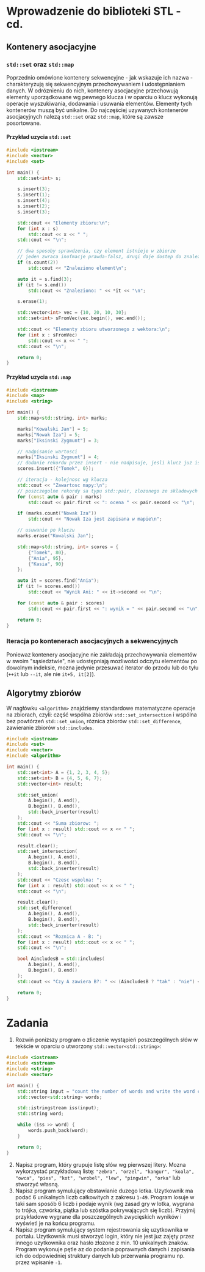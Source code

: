 # Wprowadzenie do biblioteki STL - cd.  

## Kontenery asocjacyjne
### `std::set` oraz `std::map`
Poprzednio omówione kontenery sekwencyjne - jak wskazuje ich nazwa - charakteryzują się sekwencyjnym przechowywaniem i udostępnianiem danych. W odróznieniu do nich, kontenery asocjacyjne przechowują elementy uporządkowane wg pewnego klucza i w oparciu o klucz wykonują operacje wyszukiwania, dodawania i usuwania elementów. Elementy tych kontenerów muszą być unikalne. Do najczęściej uzywanych kontenerów asocjacyjnych nalezą `std::set` oraz `std::map`, które są zawsze posortowane.  
  
#### Przykład uzycia `std::set`
```cpp
#include <iostream>
#include <vector>
#include <set>

int main() {
    std::set<int> s;

    s.insert(3);
    s.insert(1);
    s.insert(4);
    s.insert(2);
    s.insert(3);

    std::cout << "Elementy zbioru:\n";
    for (int x : s)
        std::cout << x << " ";
    std::cout << "\n";

    // dwa sposoby sprawdzenia, czy element istnieje w zbiorze
    // jeden zwraca inofmacje prawda-falsz, drugi daje dostep do znalezionego elementu
    if (s.count(2))
        std::cout << "Znaleziono element\n";

    auto it = s.find(3);
    if (it != s.end())
        std::cout << "Znaleziono: " << *it << "\n";

    s.erase(1);

    std::vector<int> vec = {10, 20, 10, 30};
    std::set<int> sFromVec(vec.begin(), vec.end());

    std::cout << "Elementy zbioru utworzonego z wektora:\n";
    for (int x : sFromVec)
        std::cout << x << " ";
    std::cout << "\n";

    return 0;
}
```
  
#### Przykład uzycia `std::map`
```cpp
#include <iostream>
#include <map>
#include <string>

int main() {
    std::map<std::string, int> marks;

    marks["Kowalski Jan"] = 5;
    marks["Nowak Iza"] = 5;
    marks["Iksinski Zygmunt"] = 3;

    // nadpisanie wartosci
    marks["Iksinski Zygmunt"] = 4;
    // dodanie rekordu przez insert - nie nadpisuje, jesli klucz juz istnieje
    scores.insert({"Tomek", 0});

    // iteracja - kolejnosc wg klucza
    std::cout << "Zawartosc mapy:\n";
    // poszczegolne rekordy sa typu std::pair, zlozonego ze skladowych first i second
    for (const auto & pair : marks)
        std::cout << pair.first << ": ocena " << pair.second << "\n";

    if (marks.count("Nowak Iza"))
        std::cout << "Nowak Iza jest zapisana w mapie\n";

    // usuwanie po kluczu
    marks.erase("Kowalski Jan");

    std::map<std::string, int> scores = {
        {"Tomek", 80},
        {"Ania", 95},
        {"Kasia", 90}
    };

    auto it = scores.find("Ania");
    if (it != scores.end())
        std::cout << "Wynik Ani: " << it->second << "\n";

    for (const auto & pair : scores)
        std::cout << pair.first << ": wynik = " << pair.second << "\n";

    return 0;
}
```

### Iteracja po kontenerach asocjacyjnych a sekwencyjnych
Poniewaz kontenery asocjacyjne nie zakładają przechowywania elementów w swoim "sąsiedztwie", nie udostępniają mozliwości odczytu elementów po dowolnym indeksie, mozna jedynie przesuwać iterator do przodu lub do tyłu (`++it` lub `--it`, ale nie `it+5, it[2]`).

## Algorytmy zbiorów
W nagłówku `<algorithm>` znajdziemy standardowe matematyczne operacje na zbiorach, czyli: część wspólna zbiorów `std::set_intersection` i wspólna bez powtórzeń `std::set_union`, róznica zbiorów `std::set_difference`, zawieranie zbiorów `std::includes`.
```cpp
#include <iostream>
#include <set>
#include <vector>
#include <algorithm>

int main() {
    std::set<int> A = {1, 2, 3, 4, 5};
    std::set<int> B = {4, 5, 6, 7};
    std::vector<int> result;

    std::set_union(
        A.begin(), A.end(),
        B.begin(), B.end(),
        std::back_inserter(result)
    );
    std::cout << "Suma zbiorow: ";
    for (int x : result) std::cout << x << " ";
    std::cout << "\n";

    result.clear();
    std::set_intersection(
        A.begin(), A.end(),
        B.begin(), B.end(),
        std::back_inserter(result)
    );
    std::cout << "Czesc wspolna: ";
    for (int x : result) std::cout << x << " ";
    std::cout << "\n";

    result.clear();
    std::set_difference(
        A.begin(), A.end(),
        B.begin(), B.end(),
        std::back_inserter(result)
    );
    std::cout << "Roznica A - B: ";
    for (int x : result) std::cout << x << " ";
    std::cout << "\n";

    bool AincludesB = std::includes(
        A.begin(), A.end(),
        B.begin(), B.end()
    );
    std::cout << "Czy A zawiera B?: " << (AincludesB ? "tak" : "nie") << "\n";

    return 0;
}
```

# Zadania
1. Rozwiń ponizszy program o zliczenie wystąpień poszczególnych słów w tekście w oparciu o utworzony `std::vector<std::string>`:
```cpp
#include <iostream>
#include <sstream>
#include <string>
#include <vector>

int main() {
    std::string input = "count the number of words and write the word count down as a number";
    std::vector<std::string> words;

    std::istringstream iss(input);
    std::string word;

    while (iss >> word) {
        words.push_back(word);
    }

    return 0;
}
```
2. Napisz program, który grupuje listę słów wg pierwszej litery. Mozna wykorzystać przykładową listę: `"zebra", "orzel", "kangur", "koala", "owca", "pies", "kot", "wrobel", "lew", "pingwin", "orka"` lub stworzyć własną.
3. Napisz program symulujący obstawianie duzego lotka. Uzytkownik ma podać 6 unikalnych liczb całkowitych z zakresu `1-49`. Program losuje w taki sam sposób 6 liczb i podaje wynik (wg zasad gry w lotka, wygrana to trójka, czwórka, piątka lub szóstka pokrywających się liczb). Przyjmij przykładowe wygrane dla poszczególnych zwycięskich wyników i wyświetl je na końcu programu.
4. Napisz program symulujący system rejestrowania się uzytkownika w portalu. Uzytkownik musi stworzyć login, który nie jest juz zajęty przez innego uzytkownika oraz hasło złozone z min. 10 unikalnych znaków. Program wykonuje pętle az do podania poprawnych danych i zapisania ich do odpowiedniej struktury danych lub przerwania programu np. przez wpisanie `-1`.
